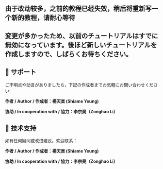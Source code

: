 ## 由于改动较多，之前的教程已经失效，稍后将重新写一个新的教程，请耐心等待
## 変更が多かったため、以前のチュートリアルはすでに無効になっています。後ほど新しいチュートリアルを作成しますので、しばらくお待ちください。

## 📧 サポート

ご不明点や助言がありましたら，下記の作成者までお気軽にお問い合わせください:

**作者 / Author / 作成者：楊天楽 (Shiame Yeung)**

**协助 / In cooperation with / 協力：李宗昊（Zonghao Li）**

## 📧 技术支持

如有任何疑问或改进建议，欢迎联系：

**作者 / Author / 作成者：楊天楽 (Shiame Yeung)**

**协助 / In cooperation with / 協力：李宗昊（Zonghao Li）**

